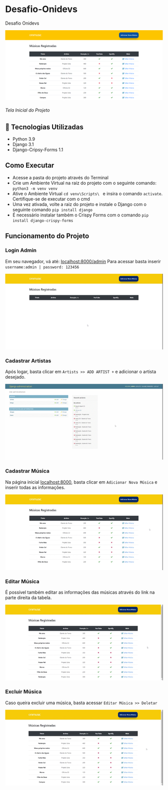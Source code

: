 # Desafio-Onidevs
Desafio Onidevs 

![alt text](https://github.com/oricardos/Desafio-Onidevs/blob/master/media/screenshot2.png)
###### Tela Inicial do Projeto

## 🚀 Tecnologias Utilizadas
- Python 3.9
- Django 3.1
- Django-Cripsy-Forms 1.1

## Como Executar
- Acesse a pasta do projeto através do Terminal
- Crie um Ambiente Virtual na raiz do projeto com o seguinte comando: `python3 -m venv venv`
- Ative o Ambiente Virtual `cd venv\Scripts\ ` e insira o comando `activate`. Certifique-se de executar com o cmd
- Uma vez ativada, volte a raiz do projeto e instale o Django com o seguinte comando `pip install django`
- É necessário instalar também o Crispy Forms com o comando `pip install django-crispy-forms`




## Funcionamento do Projeto
### Login Admin
Em seu navegador, vá até: [localhost:8000/admin](http://localhost:8000/admin)
Para acessar basta inserir ```username:admin | password: 123456```


![alt text](https://github.com/oricardos/Desafio-Onidevs/blob/master/media/login-admin.gif)

### Cadastrar Artistas
Após logar, basta clicar em ```Artists >> ADD ARTIST +``` e adicionar o artista desejado.

![alt text](https://github.com/oricardos/Desafio-Onidevs/blob/master/media/cadastrar-artista.gif)

### Cadastrar Música
Na página inicial [localhost:8000](http://localhost:8000), basta clicar em ``` Adicionar Nova Música ``` e inserir todas as informações.

![alt text](https://github.com/oricardos/Desafio-Onidevs/blob/master/media/cadastrar-musica.gif)

### Editar Música
É possível também editar as informações das músicas através do link na parte direita da tabela.

![alt text](https://github.com/oricardos/Desafio-Onidevs/blob/master/media/Editar.gif)

### Excluir Música
Caso queira excluir uma música, basta acessar ```Editar Música >> Deletar ```

![alt text](https://github.com/oricardos/Desafio-Onidevs/blob/master/media/excluir.gif)

